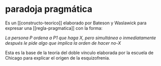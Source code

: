 # paradoja pragmática
Es un [[constructo-teorico]] elaborado por Bateson y Waslawick para expresar una [[regla-pragmatica]] con la forma:

*La persona P ordena a P1 que haga X, pero simultánea o inmediatamente después le pide algo que implica la orden de hacer no-X*

Esta es la base de la teoría del doble vínculo elaborada por la escuela de Chicago para explicar el origen de la esquizofrenia.
